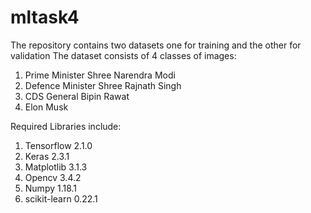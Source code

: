 # mltask4

The repository contains two datasets one for training and the other for validation
The dataset consists of 4 classes of images:
1. Prime Minister Shree Narendra Modi
2. Defence Minister Shree Rajnath Singh
3. CDS General Bipin Rawat
4. Elon Musk

Required Libraries include:
1. Tensorflow 2.1.0
2. Keras 2.3.1
3. Matplotlib 3.1.3
4. Opencv 3.4.2
5. Numpy 1.18.1
6. scikit-learn 0.22.1 
